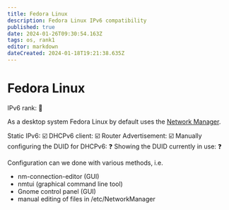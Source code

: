 ```yaml
---
title: Fedora Linux
description: Fedora Linux IPv6 compatibility
published: true
date: 2024-01-26T09:30:54.163Z
tags: os, rank1
editor: markdown
dateCreated: 2024-01-18T19:21:38.635Z
---
```


# Fedora Linux

IPv6 rank: :1st_place_medal:

As a desktop system Fedora Linux by default uses the [Network Manager](https://networkmanager.dev/).

Static IPv6: :ballot_box_with_check:
DHCPv6 client: :ballot_box_with_check:
Router Advertisement: :ballot_box_with_check:
Manually configuring the DUID for DHCPv6: :question:
Showing the DUID currently in use: :question:

Configuration can we done with various methods, i.e. 
- nm-connection-editor (GUI)
- nmtui (graphical command line tool)
- Gnome control panel (GUI)
- manual editing of files in /etc/NetworkManager